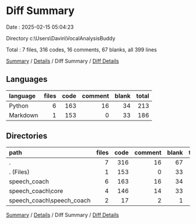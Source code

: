# Diff Summary

Date : 2025-02-15 05:04:23

Directory c:\\Users\\Davin\\VocalAnalysisBuddy

Total : 7 files,  316 codes, 16 comments, 67 blanks, all 399 lines

[Summary](results.md) / [Details](details.md) / Diff Summary / [Diff Details](diff-details.md)

## Languages
| language | files | code | comment | blank | total |
| :--- | ---: | ---: | ---: | ---: | ---: |
| Python | 6 | 163 | 16 | 34 | 213 |
| Markdown | 1 | 153 | 0 | 33 | 186 |

## Directories
| path | files | code | comment | blank | total |
| :--- | ---: | ---: | ---: | ---: | ---: |
| . | 7 | 316 | 16 | 67 | 399 |
| . (Files) | 1 | 153 | 0 | 33 | 186 |
| speech_coach | 6 | 163 | 16 | 34 | 213 |
| speech_coach\\core | 4 | 146 | 14 | 33 | 193 |
| speech_coach\\speech_coach | 2 | 17 | 2 | 1 | 20 |

[Summary](results.md) / [Details](details.md) / Diff Summary / [Diff Details](diff-details.md)